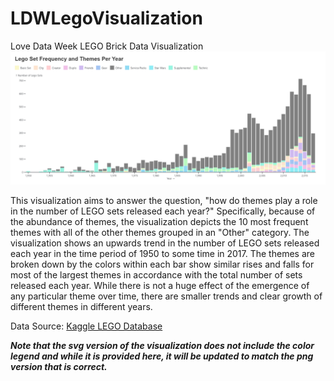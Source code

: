 # LDWLegoVisualization
Love Data Week LEGO Brick Data Visualization
![](LDWLegoVisualization.png)

This visualization aims to answer the question, "how do themes play a role in the number of LEGO sets released each year?" Specifically, because of the abundance of themes, the visualization depicts the 10 most frequent themes with all of the other themes grouped in an "Other" category. The visualization shows an upwards trend in the number of LEGO sets released each year in the time period of 1950 to some time in 2017. The themes are broken down by the colors within each bar show similar rises and falls for most of the largest themes in accordance with the total number of sets released each year. While there is not a huge effect of the emergence of any particular theme over time, there are smaller trends and clear growth of different themes in different years.

Data Source: [Kaggle LEGO Database](https://www.kaggle.com/datasets/rtatman/lego-database)

***Note that the svg version of the visualization does not include the color legend and while it is provided here, it will be updated to match the png version that is correct.***

